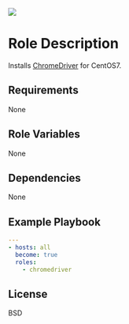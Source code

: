[![](https://github.com/ansible-roles-matsumura/chromedriver/workflows/build/badge.svg)](https://github.com/ansible-roles-matsumura/chromedriver/actions?query=workflow%3Abuild)

Role Description
=========

Installs [ChromeDriver](https://chromedriver.chromium.org) for CentOS7.

Requirements
------------

None

Role Variables
--------------

None

Dependencies
------------

None

Example Playbook
----------------

```YAML
---
- hosts: all
  become: true
  roles:
    - chromedriver
```

License
-------

BSD

